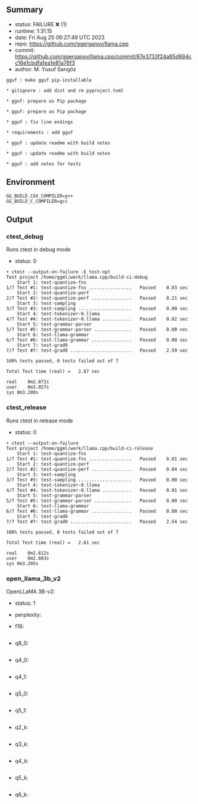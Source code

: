 ## Summary

- status:  FAILURE ❌ (1)
- runtime: 1:31.15
- date:    Fri Aug 25 06:27:49 UTC 2023
- repo:    https://github.com/ggerganov/llama.cpp
- commit:  https://github.com/ggerganov/llama.cpp/commit/87e3733f24a85d894cc16e1cbdfa1ea1e81a76f3
- author:  M. Yusuf Sarıgöz
```
gguf : make gguf pip-installable

* gitignore : add dist and rm pyproject.toml

* gguf: prepare as Pip package

* gguf: prepare as Pip package

* gguf : fix line endings

* requirements : add gguf

* gguf : update readme with build notes

* gguf : update readme with build notes

* gguf : add notes for tests
```

## Environment

```
GG_BUILD_CXX_COMPILER=g++
GG_BUILD_C_COMPILER=gcc
```

## Output

### ctest_debug

Runs ctest in debug mode
- status: 0
```
+ ctest --output-on-failure -E test-opt
Test project /home/ggml/work/llama.cpp/build-ci-debug
    Start 1: test-quantize-fns
1/7 Test #1: test-quantize-fns ................   Passed    0.03 sec
    Start 2: test-quantize-perf
2/7 Test #2: test-quantize-perf ...............   Passed    0.21 sec
    Start 3: test-sampling
3/7 Test #3: test-sampling ....................   Passed    0.00 sec
    Start 4: test-tokenizer-0.llama
4/7 Test #4: test-tokenizer-0.llama ...........   Passed    0.02 sec
    Start 5: test-grammar-parser
5/7 Test #5: test-grammar-parser ..............   Passed    0.00 sec
    Start 6: test-llama-grammar
6/7 Test #6: test-llama-grammar ...............   Passed    0.00 sec
    Start 7: test-grad0
7/7 Test #7: test-grad0 .......................   Passed    2.59 sec

100% tests passed, 0 tests failed out of 7

Total Test time (real) =   2.87 sec

real	0m2.872s
user	0m3.027s
sys	0m3.280s
```

### ctest_release

Runs ctest in release mode
- status: 0
```
+ ctest --output-on-failure
Test project /home/ggml/work/llama.cpp/build-ci-release
    Start 1: test-quantize-fns
1/7 Test #1: test-quantize-fns ................   Passed    0.01 sec
    Start 2: test-quantize-perf
2/7 Test #2: test-quantize-perf ...............   Passed    0.04 sec
    Start 3: test-sampling
3/7 Test #3: test-sampling ....................   Passed    0.00 sec
    Start 4: test-tokenizer-0.llama
4/7 Test #4: test-tokenizer-0.llama ...........   Passed    0.01 sec
    Start 5: test-grammar-parser
5/7 Test #5: test-grammar-parser ..............   Passed    0.00 sec
    Start 6: test-llama-grammar
6/7 Test #6: test-llama-grammar ...............   Passed    0.00 sec
    Start 7: test-grad0
7/7 Test #7: test-grad0 .......................   Passed    2.54 sec

100% tests passed, 0 tests failed out of 7

Total Test time (real) =   2.61 sec

real	0m2.612s
user	0m2.603s
sys	0m3.205s
```
### open_llama_3b_v2

OpenLLaMA 3B-v2:
- status: 1
- perplexity:

- f16: 
```

```
- q8_0:
```

```
- q4_0:
```

```
- q4_1:
```

```
- q5_0:
```

```
- q5_1:
```

```
- q2_k:
```

```
- q3_k:
```

```
- q4_k:
```

```
- q5_k:
```

```
- q6_k:
```

```
